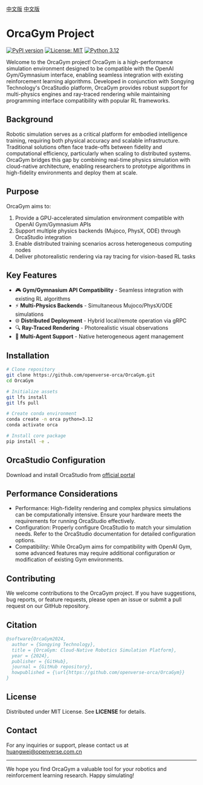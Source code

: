 [中文版](doc/README-CN.md)
[中文版](doc/README-CN.md)
# OrcaGym Project

[![PyPI version](https://img.shields.io/pypi/v/orca-gym)](https://pypi.org/project/orca-gym/)
[![License: MIT](https://img.shields.io/badge/License-MIT-yellow.svg)](https://opensource.org/licenses/MIT)
[![Python 3.12](https://img.shields.io/badge/python-3.12-blue.svg)](https://www.python.org/downloads/release/python-3120/)

Welcome to the OrcaGym project! OrcaGym is a high-performance simulation environment designed to be compatible with the OpenAI Gym/Gymnasium interface, enabling seamless integration with existing reinforcement learning algorithms. Developed in conjunction with Songying Technology's OrcaStudio platform, OrcaGym provides robust support for multi-physics engines and ray-traced rendering while maintaining programming interface compatibility with popular RL frameworks.

## Background
Robotic simulation serves as a critical platform for embodied intelligence training, requiring both physical accuracy and scalable infrastructure. Traditional solutions often face trade-offs between fidelity and computational efficiency, particularly when scaling to distributed systems. OrcaGym bridges this gap by combining real-time physics simulation with cloud-native architecture, enabling researchers to prototype algorithms in high-fidelity environments and deploy them at scale.

## Purpose
OrcaGym aims to:

1. Provide a GPU-accelerated simulation environment compatible with OpenAI Gym/Gymnasium APIs
2. Support multiple physics backends (Mujoco, PhysX, ODE) through OrcaStudio integration
3. Enable distributed training scenarios across heterogeneous computing nodes
4. Deliver photorealistic rendering via ray tracing for vision-based RL tasks

## Key Features
- 🎮 **Gym/Gymnasium API Compatibility** - Seamless integration with existing RL algorithms
- ⚡ **Multi-Physics Backends** - Simultaneous Mujoco/PhysX/ODE simulations
- 🌐 **Distributed Deployment** - Hybrid local/remote operation via gRPC
- 🔍 **Ray-Traced Rendering** - Photorealistic visual observations
- 🤖 **Multi-Agent Support** - Native heterogeneous agent management

## Installation
```bash
# Clone repository
git clone https://github.com/openverse-orca/OrcaGym.git
cd OrcaGym

# Initialize assets
git lfs install
git lfs pull

# Create conda environment
conda create -n orca python=3.12
conda activate orca

# Install core package
pip install -e .
```


## OrcaStudio Configuration

Download and install OrcaStudio from [official portal](http://orca3d.cn/)

## Performance Considerations
* Performance: High-fidelity rendering and complex physics simulations can be computationally intensive. Ensure your hardware meets the requirements for running OrcaStudio effectively.
* Configuration: Properly configure OrcaStudio to match your simulation needs. Refer to the OrcaStudio documentation for detailed configuration options.
* Compatibility: While OrcaGym aims for compatibility with OpenAI Gym, some advanced features may require additional configuration or modification of existing Gym environments.

## Contributing
We welcome contributions to the OrcaGym project. If you have suggestions, bug reports, or feature requests, please open an issue or submit a pull request on our GitHub repository.

## Citation
```bibtex
@software{OrcaGym2024,  
  author = {Songying Technology},  
  title = {OrcaGym: Cloud-Native Robotics Simulation Platform},  
  year = {2024},  
  publisher = {GitHub},  
  journal = {GitHub repository},  
  howpublished = {\url{https://github.com/openverse-orca/OrcaGym}}  
}  
```

## License
Distributed under MIT License. See **LICENSE** for details.

## Contact
For any inquiries or support, please contact us at huangwei@openverse.com.cn

---

We hope you find OrcaGym a valuable tool for your robotics and reinforcement learning research. Happy simulating!
